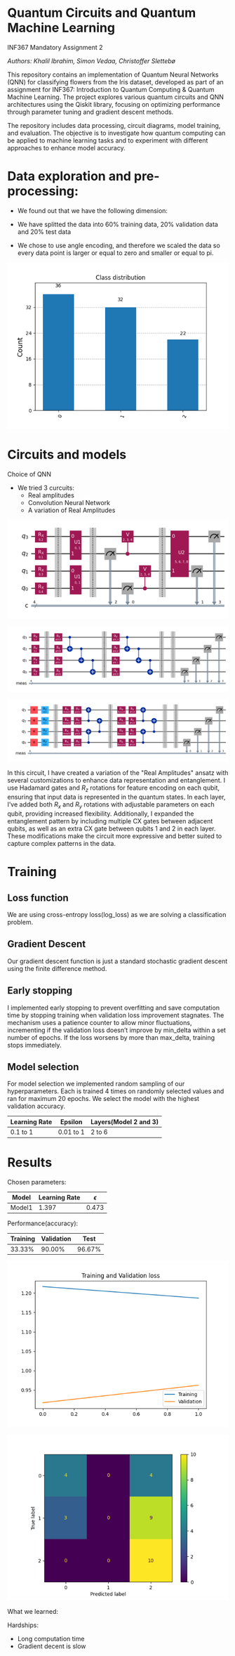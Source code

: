 # Quantum Circuits and Quantum Machine Learning

INF367 Mandatory Assignment 2

*Authors: Khalil Ibrahim, Simon Vedaa, Christoffer Slettebø*

This repository contains an implementation of Quantum Neural Networks (QNN) for classifying flowers from the Iris dataset, developed as part of an assignment for INF367: Introduction to Quantum Computing & Quantum Machine Learning. The project explores various quantum circuits and QNN architectures using the Qiskit library, focusing on optimizing performance through parameter tuning and gradient descent methods.

The repository includes data processing, circuit diagrams, model training, and evaluation. The objective is to investigate how quantum computing can be applied to machine learning tasks and to experiment with different approaches to enhance model accuracy.


# Data exploration and pre-processing:

* We found out that we have the following dimension: 

* We have splitted the data into 60% training data, 20% validation data and 20% test data

* We chose to use angle encoding, and therefore we 
    scaled the data so every data point is larger or equal to zero and smaller or equal to pi.

![Class distribution of training data](images/class_distribution.png)

# Circuits and models

Choice of QNN

* We tried 3 curcuits:
    - Real amplitudes
    - Convolution Neural Network
    - A variation of Real Amplitudes

![Circut 1](images/circuit1.png)

![Circut 2](images/circuit2.png)

![Circut 3](images/circuit3.png)

In this circuit, I have created a variation of the "Real Amplitudes" ansatz with several customizations to enhance data representation and entanglement. I use Hadamard gates and $R_z$ rotations for feature encoding on each qubit, ensuring that input data is represented in the quantum states. In each layer, I’ve added both $R_x$ and $R_y$ rotations with adjustable parameters on each qubit, providing increased flexibility. Additionally, I expanded the entanglement pattern by including multiple CX gates between adjacent qubits, as well as an extra CX gate between qubits 1 and 2 in each layer. These modifications make the circuit more expressive and better suited to capture complex patterns in the data.


# Training


## Loss function

We are using cross-entropy loss(log_loss) as we are solving a classification problem.


## Gradient Descent

Our gradient descent function is just a standard stochastic gradient descent using
the finite difference method.

## Early stopping
I implemented early stopping to prevent overfitting and save computation time by stopping training when validation loss improvement stagnates. The mechanism uses a patience counter to allow minor fluctuations, incrementing if the validation loss doesn’t improve by min_delta within a set number of epochs. If the loss worsens by more than max_delta, training stops immediately. 

## Model selection

For model selection we implemented random sampling of our hyperparameters.
Each is trained 4 times on randomly selected values and ran for maximum 20 epochs.
We select the model with the highest validation accuracy.

| Learning Rate | Epsilon | Layers(Model 2 and 3) |
| --------------- | --------------- | --------------- |
| 0.1 to 1 | 0.01 to 1 | 2 to 6 |






# Results

Chosen parameters:

| Model | Learning Rate | $\epsilon$ |
| --------------- | --------------- | --------------- |
| Model1 | 1.397 | 0.473 |

Performance(accuracy):

| Training | Validation | Test |
| --------------- | --------------- | --------------- |
| 33.33% | 90.00% | 96.67% |




![Loss](images/loss.png)

![Confusion matrix](images/confusion_matrix.png)


What we learned:



Hardships:

* Long computation time 
* Gradient decent is slow

